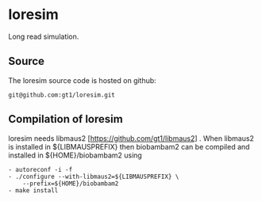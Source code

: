 loresim
=======

Long read simulation.

Source
------

The loresim source code is hosted on github:

	git@github.com:gt1/loresim.git

Compilation of loresim
----------------------

loresim needs libmaus2 [https://github.com/gt1/libmaus2] . When libmaus2
is installed in ${LIBMAUSPREFIX} then biobambam2 can be compiled and
installed in ${HOME}/biobambam2 using

	- autoreconf -i -f
	- ./configure --with-libmaus2=${LIBMAUSPREFIX} \
		--prefix=${HOME}/biobambam2
	- make install
